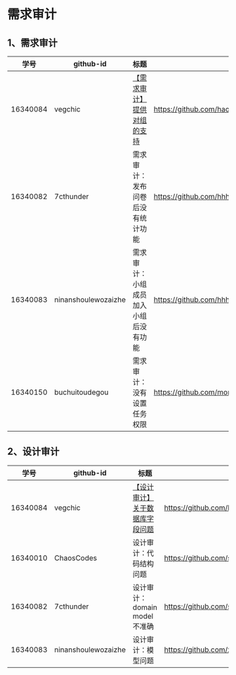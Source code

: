 # 需求审计



## 1、需求审计

|   学号   | github-id | 标题                                                         | issue url                                     |
| :------: | --------- | ------------------------------------------------------------ | --------------------------------------------- |
| 16340084 | vegchic   | [【需求审计】提供对组的支持](https://github.com/haowe-7/Dashboard/issues/2) | https://github.com/haowe-7/Dashboard/issues/2 |
| 16340082 | 7cthunder | 需求审计：发布问卷后没有统计功能 | https://github.com/hhhghh/Dashboard/issues/5|
| 16340083 | ninanshoulewozaizhe | 需求审计：小组成员加入小组后没有功能 | https://github.com/hhhghh/Dashboard/issues/7|
| 16340150 | buchuitoudegou | 需求审计：没有设置任务权限 | https://github.com/moneydoge/moneydoge.github.io/issues/134|



## 2、设计审计


|   学号   | github-id | 标题                                                         | issue url                                     |
| :------: | --------- | ------------------------------------------------------------ | --------------------------------------------- |
| 16340084 | vegchic   | [【设计审计】关于数据库字段问题](https://github.com/haowe-7/Dashboard/issues/3) | https://github.com/haowe-7/Dashboard/issues/3 |
| 16340010 | ChaosCodes | 设计审计：代码结构问题 | https://github.com/sysucodingfarmers/MakeMoney/issues/22|
| 16340082 | 7cthunder | 设计审计：domain model 不准确 | https://github.com/swsad/Dashboard/issues/1|
| 16340083 | ninanshoulewozaizhe | 设计审计：模型问题 | https://github.com/xianyu-team/Dashboard/issues/3|
